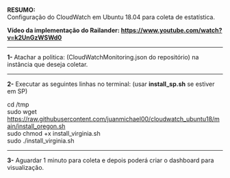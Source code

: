 <b>RESUMO:</b><br>Configuração do CloudWatch em Ubuntu 18.04 para coleta de estatística.

<b>Vídeo da implementação do Railander: https://www.youtube.com/watch?v=k2UnGzWSWd0</b>

------------------------------------------------------------------------------

<b>1- </b>Atachar a politica: (CloudWatchMonitoring.json do repositório) na instância que deseja coletar.

------------------------------------------------------------------------------

<b>2-</b> Executar as seguintes linhas no terminal: (usar <b>install_sp.sh</b> se estiver em SP)

cd /tmp<br>
sudo wget https://raw.githubusercontent.com/juanmichael00/cloudwatch_ubuntu18/main/install_oregon.sh<br>
sudo chmod +x install_virginia.sh<br>
sudo ./install_virginia.sh<br>

------------------------------------------------------------------------------

<b>3-</b> Aguardar 1 minuto para coleta e depois poderá criar o dashboard para visualização.
